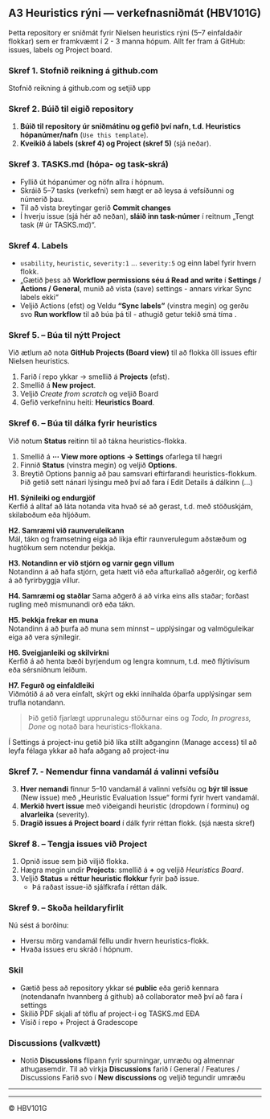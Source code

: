 ## A3 Heuristics rýni — verkefnasniðmát (HBV101G)

Þetta repository er sniðmát fyrir Nielsen heuristics rýni (5–7 einfaldaðir flokkar) sem er framkvæmt í 2 - 3 manna hópum.
Allt fer fram á GitHub: issues, labels og Project board.


### Skref 1. Stofnið reikning á github.com 
Stofnið reikning á github.com og setjið upp

### Skref 2. Búið til eigið repository 
1. **Búið til repository úr sniðmátinu og gefið því nafn, t.d. Heuristics hópanúmer/nafn** (`Use this template`).
2. **Kveikið á labels (skref 4) og Project (skref 5)** (sjá neðar).


### Skref 3. TASKS.md (hópa- og task-skrá)
- Fyllið út hópanúmer og nöfn allra í hópnum.
- Skráið 5–7 tasks (verkefni) sem hægt er að leysa á vefsíðunni og númerið þau.
- Til að vista breytingar gerið **Commit changes**
- Í hverju issue (sjá hér að neðan), **sláið inn task-númer** í reitnum „Tengt task (# úr TASKS.md)“.
  

### Skref 4. Labels
- `usability`, `heuristic`, `severity:1` … `severity:5` og einn label fyrir hvern flokk.
- „Gætið þess að **Workflow permissions séu á Read and write** í **Settings / Actions / General**, munið að vista (save) settings -  annars virkar Sync labels ekki“
- Veljið Actions (efst) og Veldu **“Sync labels”** (vinstra megin) og gerðu svo **Run workflow** til að búa þá til - athugið getur tekið smá tíma .

### Skref 5. – Búa til nýtt Project
Við ætlum að nota **GitHub Projects (Board view)** til að flokka öll issues eftir Nielsen heuristics.
1. Farið í repo ykkar → smellið á **Projects** (efst).
2. Smellið á **New project**.
3. Veljið *Create from scratch* og veljið Board
4. Gefið verkefninu heiti: **Heuristics Board**.


### Skref 6. – Búa til dálka fyrir heuristics
Við notum **Status** reitinn til að tákna heuristics-flokka.

1. Smellið á **⋯ View more options → Settings** ofarlega til hægri 
2. Finnið **Status** (vinstra megin) og veljið **Options**.
3. Breytið Options þannig að þau samsvari eftirfarandi heuristics-flokkum. Þið getið sett nánari lýsingu með því 
að fara í Edit Details á dálkinn (...)

**H1. Sýnileiki og endurgjöf**  
   Kerfið á alltaf að láta notanda vita hvað sé að gerast, t.d. með stöðuskjám, skilaboðum eða hljóðum.

**H2. Samræmi við raunveruleikann**  
   Mál, tákn og framsetning eiga að líkja eftir raunverulegum aðstæðum og hugtökum sem notendur þekkja.

**H3. Notandinn er við stjórn og varnir gegn villum**  
   Notandinn á að hafa stjórn, geta hætt við eða afturkallað aðgerðir, og kerfið á að fyrirbyggja villur.

**H4. Samræmi og staðlar**
   Sama aðgerð á að virka eins alls staðar; forðast rugling með mismunandi orð eða tákn.

**H5. Þekkja frekar en muna**  
   Notandinn á að þurfa að muna sem minnst – upplýsingar og valmöguleikar eiga að vera sýnilegir.

**H6. Sveigjanleiki og skilvirkni**  
   Kerfið á að henta bæði byrjendum og lengra komnum, t.d. með flýtivísum eða sérsniðnum leiðum.

**H7. Fegurð og einfaldleiki**  
   Viðmótið á að vera einfalt, skýrt og ekki innihalda óþarfa upplýsingar sem trufla notandann.

> Þið getið fjarlægt upprunalegu stöðurnar eins og *Todo, In progress, Done* og notað bara heuristics-flokkana.


Í Settings á project-inu getið þið líka stillt aðganginn (Manage access) til að leyfa félaga ykkar að hafa aðgang að project-inu 

### Skref 7. - Nemendur finna vandamál á valinni vefsíðu
3. **Hver nemandi** finnur 5–10 vandamál á valinni vefsíðu og **býr til issue** (New issue) með „Heuristic Evaluation Issue“ formi fyrir hvert vandamál.
4. **Merkið hvert issue** með viðeigandi heuristic (dropdown í forminu) og **alvarleika** (severity).
5. **Dragið issues á Project board** í dálk fyrir réttan flokk. (sjá næsta skref) 

   
### Skref 8. – Tengja issues við Project
1. Opnið issue sem þið viljið flokka.
2. Hægra megin undir **Projects**: smellið á **+** og veljið *Heuristics Board*.
3. Veljið **Status = réttur heuristic flokkur** fyrir það issue.
   - Þá raðast issue-ið sjálfkrafa í réttan dálk.

### Skref 9. – Skoða heildaryfirlit
Nú sést á borðinu:
- Hversu mörg vandamál féllu undir hvern heuristics-flokk.
- Hvaða issues eru skráð í hópnum.


### Skil
-  Gætið þess að repository ykkar sé **public** eða gerið kennara (notendanafn hvannberg á github) að collaborator með því að fara í settings 
-  Skilið PDF skjali af töflu af project-i og TASKS.md EÐA
-  Vísið í repo + Project á Gradescope


### Discussions (valkvætt)
- Notið **Discussions** flipann fyrir spurningar, umræðu og almennar athugasemdir. Til að virkja **Discussions** farið í General / Features / Discussions
  Farið svo í **New discussions** og veljið tegundir umræðu


---



---

© HBV101G
